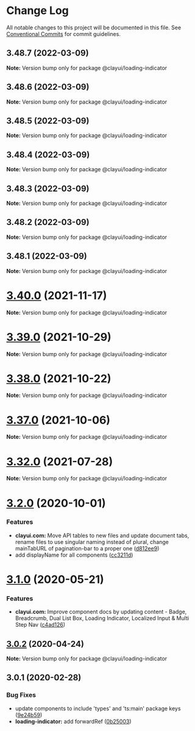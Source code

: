 # Change Log

All notable changes to this project will be documented in this file.
See [Conventional Commits](https://conventionalcommits.org) for commit guidelines.

## 3.48.7 (2022-03-09)

**Note:** Version bump only for package @clayui/loading-indicator

## 3.48.6 (2022-03-09)

**Note:** Version bump only for package @clayui/loading-indicator

## 3.48.5 (2022-03-09)

**Note:** Version bump only for package @clayui/loading-indicator

## 3.48.4 (2022-03-09)

**Note:** Version bump only for package @clayui/loading-indicator

## 3.48.3 (2022-03-09)

**Note:** Version bump only for package @clayui/loading-indicator

## 3.48.2 (2022-03-09)

**Note:** Version bump only for package @clayui/loading-indicator

## 3.48.1 (2022-03-09)

**Note:** Version bump only for package @clayui/loading-indicator

# [3.40.0](https://github.com/liferay/clay/compare/v3.39.0...v3.40.0) (2021-11-17)

**Note:** Version bump only for package @clayui/loading-indicator

# [3.39.0](https://github.com/liferay/clay/compare/v3.38.0...v3.39.0) (2021-10-29)

**Note:** Version bump only for package @clayui/loading-indicator

# [3.38.0](https://github.com/liferay/clay/compare/v3.37.0...v3.38.0) (2021-10-22)

**Note:** Version bump only for package @clayui/loading-indicator

# [3.37.0](https://github.com/liferay/clay/compare/v3.36.0...v3.37.0) (2021-10-06)

**Note:** Version bump only for package @clayui/loading-indicator

# [3.32.0](https://github.com/liferay/clay/compare/v3.31.0...v3.32.0) (2021-07-28)

**Note:** Version bump only for package @clayui/loading-indicator

# [3.2.0](https://github.com/liferay/clay/compare/@clayui/loading-indicator@3.1.0...@clayui/loading-indicator@3.2.0) (2020-10-01)

### Features

-   **clayui.com:** Move API tables to new files and update document tabs, rename files to use singular naming instead of plural, change mainTabURL of pagination-bar to a proper one ([d812ee9](https://github.com/liferay/clay/commit/d812ee9))
-   add displayName for all components ([cc3211d](https://github.com/liferay/clay/commit/cc3211d))

# [3.1.0](https://github.com/liferay/clay/compare/@clayui/loading-indicator@3.0.2...@clayui/loading-indicator@3.1.0) (2020-05-21)

### Features

-   **clayui.com:** Improve component docs by updating content - Badge, Breadcrumb, Dual List Box, Loading Indicator, Localized Input & Multi Step Nav ([c4ad126](https://github.com/liferay/clay/commit/c4ad126))

## [3.0.2](https://github.com/liferay/clay/compare/@clayui/loading-indicator@3.0.1...@clayui/loading-indicator@3.0.2) (2020-04-24)

**Note:** Version bump only for package @clayui/loading-indicator

## 3.0.1 (2020-02-28)

### Bug Fixes

-   update components to include 'types' and 'ts:main' package keys ([9e24b59](https://github.com/liferay/clay/commit/9e24b59))
-   **loading-indicator:** add forwardRef ([0b25003](https://github.com/liferay/clay/commit/0b25003))
